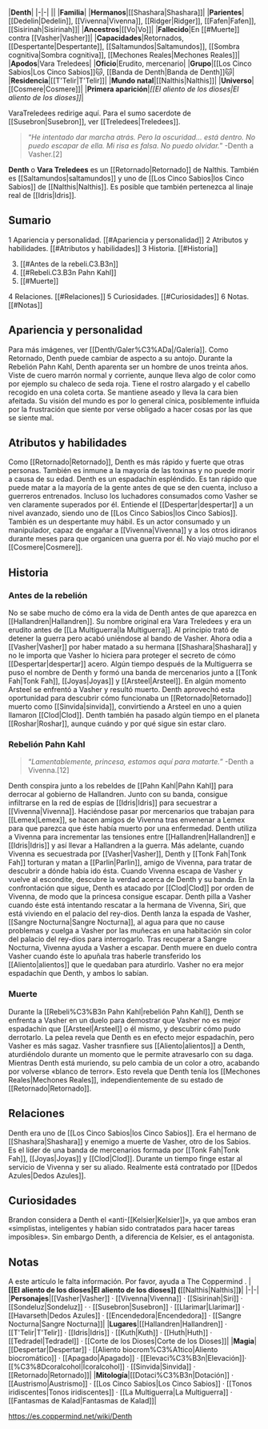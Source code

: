 

|**Denth**|
|-|-|
||
|**Familia**|
|**Hermanos**|[[Shashara\|Shashara]]|
|**Parientes**|[[Dedelin\|Dedelin]], [[Vivenna\|Vivenna]], [[Ridger\|Ridger]], [[Fafen\|Fafen]], [[Sisirinah\|Sisirinah]]|
|**Ancestros**|[[Vo\|Vo]]|
|**Fallecido**|En [[#Muerte]] contra [[Vasher\|Vasher]]|
|**Capacidades**|Retornados, [[Despertante\|Despertante]], [[Saltamundos\|Saltamundos]], [[Sombra cognitiva\|Sombra cognitiva]], [[Mechones Reales\|Mechones Reales]]|
|**Apodos**|Vara Treledees|
|**Oficio**|Erudito, mercenario|
|**Grupo**|[[Los Cinco Sabios\|Los Cinco Sabios]]🐱︎, [[Banda de Denth\|Banda de Denth]]🐱︎|
|**Residencia**|[[T'Telir\|T'Telir]]|
|**Mundo natal**|[[Nalthis\|Nalthis]]|
|**Universo**|[[Cosmere\|Cosmere]]|
|**Primera aparición**|*[[El aliento de los dioses\|El aliento de los dioses]]*|

VaraTreledees redirige aquí. Para el sumo sacerdote de [[Susebron\|Susebron]], ver [[Treledees\|Treledees]].
>“*He intentado dar marcha atrás. Pero la oscuridad... está dentro. No puedo escapar de ella. Mi risa es falsa. No puedo olvidar.*”
\-Denth a Vasher.[2]


**Denth** o **Vara Treledees** es un [[Retornado\|Retornado]] de Nalthis. También es [[Saltamundos\|saltamundos]] y uno de [[Los Cinco Sabios\|los Cinco Sabios]] de [[Nalthis\|Nalthis]]. Es posible que también pertenezca al linaje real de [[Idris\|Idris]].

## Sumario

1 Apariencia y personalidad. [[#Apariencia y personalidad]] 
2 Atributos y habilidades. [[#Atributos y habilidades]] 
3 Historia. [[#Historia]] 

3. [[#Antes de la rebeli.C3.B3n]] 
3. [[#Rebeli.C3.B3n Pahn Kahl]] 
3. [[#Muerte]] 


4 Relaciones. [[#Relaciones]] 
5 Curiosidades. [[#Curiosidades]] 
6 Notas. [[#Notas]] 


## Apariencia y personalidad
 
Para más imágenes, ver [[Denth/Galer%C3%ADa\|/Galería]].
Como Retornado, Denth puede cambiar de aspecto a su antojo.
Durante la Rebelión Pahn Kahl, Denth aparenta ser un hombre de unos treinta años. Viste de cuero marrón normal y corriente, aunque lleva algo de color como por ejemplo su chaleco de seda roja. Tiene el rostro alargado y el cabello recogido en una coleta corta. Se mantiene aseado y lleva la cara bien afeitada.
Su visión del mundo es por lo general cínica, posiblemente influida por la frustración que siente por verse obligado a hacer cosas por las que se siente mal.

## Atributos y habilidades
Como [[Retornado\|Retornado]], Denth es más rápido y fuerte que otras personas. También es inmune a la mayoría de las toxinas y no puede morir a causa de su edad.
Denth es un espadachín espléndido. Es tan rápido que puede matar a la mayoría de la gente antes de que se den cuenta, incluso a guerreros entrenados. Incluso los luchadores consumados como Vasher se ven claramente superados por él.
Entiende el [[Despertar\|despertar]] a un nivel avanzado, siendo uno de [[Los Cinco Sabios\|los Cinco Sabios]]. También es un despertante muy hábil.
Es un actor consumado y un manipulador, capaz de engañar a [[Vivenna\|Vivenna]] y a los otros idiranos durante meses para que organicen una guerra por él.
No viajó mucho por el [[Cosmere\|Cosmere]].

## Historia
 
### Antes de la rebelión
No se sabe mucho de cómo era la vida de Denth antes de que aparezca en [[Hallandren\|Hallandren]]. Su nombre original era Vara Treledees y era un erudito antes de [[La Multiguerra\|la Multiguerra]]. Al principio trató de detener la guerra pero acabó uniéndose al bando de Vasher. Ahora odia a [[Vasher\|Vasher]] por haber matado a su hermana [[Shashara\|Shashara]] y no le importa que Vasher lo hiciera para proteger el secreto de cómo [[Despertar\|despertar]] acero.
Algún tiempo después de la Multiguerra se puso el nombre de Denth y formó una banda de mercenarios junto a [[Tonk Fah\|Tonk Fah]], [[Joyas\|Joyas]] y [[Arsteel\|Arsteel]]. En algún momento Arsteel se enfrentó a Vasher y resultó muerto. Denth aprovechó esta oportunidad para descubrir cómo funcionaba un [[Retornado\|Retornado]] muerto como [[Sinvida\|sinvida]], convirtiendo a Arsteel en uno a quien llamaron [[Clod\|Clod]].
Denth también ha pasado algún tiempo en el planeta [[Roshar\|Roshar]], aunque cuándo y por qué sigue sin estar claro.

### Rebelión Pahn Kahl
>“*Lamentablemente, princesa, estamos aquí para matarte.*”
\-Denth a Vivenna.[12]


Denth conspira junto a los rebeldes de [[Pahn Kahl\|Pahn Kahl]] para derrocar al gobierno de Hallandren. Junto con su banda, consigue infiltrarse en la red de espías de [[Idris\|Idris]] para secuestrar a [[Vivenna\|Vivenna]]. Haciéndose pasar por mercenarios que trabajan para [[Lemex\|Lemex]], se hacen amigos de Vivenna tras envenenar a Lemex para que parezca que éste había muerto por una enfermedad. Denth utiliza a Vivenna para incrementar las tensiones entre [[Hallandren\|Hallandren]] e [[Idris\|Idris]] y así llevar a Hallandren a la guerra. Más adelante, cuando Vivenna es secuestrada por [[Vasher\|Vasher]], Denth y [[Tonk Fah\|Tonk Fah]] torturan y matan a [[Parlin\|Parlin]], amigo de Vivenna, para tratar de descubrir a dónde había ido ésta. Cuando Vivenna escapa de Vasher y vuelve al escondite, descubre la verdad acerca de Denth y su banda. En la confrontación que sigue, Denth es atacado por [[Clod\|Clod]] por orden de Vivenna, de modo que la princesa consigue escapar. Denth pilla a Vasher cuando éste está intentando rescatar a la hermana de Vivenna, Siri, que está viviendo en el palacio del rey-dios. Denth lanza la espada de Vasher, [[Sangre Nocturna\|Sangre Nocturna]], al agua para que no cause problemas y cuelga a Vasher por las muñecas en una habitación sin color del palacio del rey-dios para interrogarlo. Tras recuperar a Sangre Nocturna, Vivenna ayuda a Vasher a escapar. Denth muere en duelo contra Vasher cuando éste lo apuñala tras haberle transferido los [[Aliento\|alientos]] que le quedaban para aturdirlo. Vasher no era mejor espadachín que Denth, y ambos lo sabían.

### Muerte
Durante la [[Rebeli%C3%B3n Pahn Kahl\|rebelión Pahn Kahl]], Denth se enfrenta a Vasher en un duelo para demostrar que Vasher no es mejor espadachín que [[Arsteel\|Arsteel]] o él mismo, y descubrir cómo pudo derrotarlo. La pelea revela que Denth es en efecto mejor espadachín, pero Vasher es más sagaz. Vasher trasnfiere sus [[Aliento\|alientos]] a Denth, aturdiéndolo durante un momento que le permite atravesarlo con su daga. Mientras Denth está muriendo, su pelo cambia de un color a otro, acabando por volverse «blanco de terror». Esto revela que Denth tenía los [[Mechones Reales\|Mechones Reales]], independientemente de su estado de [[Retornado\|Retornado]].

## Relaciones
Denth era uno de [[Los Cinco Sabios\|los Cinco Sabios]]. Era el hermano de [[Shashara\|Shashara]] y enemigo a muerte de Vasher, otro de los Sabios.
Es el líder de una banda de mercenarios formada por [[Tonk Fah\|Tonk Fah]], [[Joyas\|Joyas]] y [[Clod\|Clod]].
Durante un tiempo finge estar al servicio de Vivenna y ser su aliado.
Realmente está contratado por [[Dedos Azules\|Dedos Azules]].
## Curiosidades
Brandon considera a Denth el «anti-[[Kelsier\|Kelsier]]», ya que ambos eran «simplistas, inteligentes y habían sido contratados para hacer tareas imposibles». Sin embargo Denth, a diferencia de Kelsier, es el antagonista.
## Notas

A este artículo le falta información. Por favor, ayuda a The Coppermind .
|**[[El aliento de los dioses\|El aliento de los dioses]] (**[[Nalthis\|Nalthis]]**)**|
|-|-|
|**Personajes**|[[Vasher\|Vasher]] · [[Vivenna\|Vivenna]] · [[Sisirinah\|Siri]] · [[Sondeluz\|Sondeluz]] ·  · [[Susebron\|Susebron]] · [[Llarimar\|Llarimar]] · [[Havarseth\|Dedos Azules]] · [[Encendedora\|Encendedora]] · [[Sangre Nocturna\|Sangre Nocturna]]|
|**Lugares**|[[Hallandren\|Hallandren]] · [[T'Telir\|T'Telir]] · [[Idris\|Idris]] · [[Kuth\|Kuth]] · [[Huth\|Huth]] · [[Tedradel\|Tedradel]] · [[Corte de los Dioses\|Corte de los Dioses]]|
|**Magia**|[[Despertar\|Despertar]] · [[Aliento biocrom%C3%A1tico\|Aliento biocromático]] · [[Apagado\|Apagado]] · [[Elevaci%C3%B3n\|Elevación]]· [[%C3%8Dcoralcohol\|Ícoralcohol]] · [[Sinvida\|Sinvida]] · [[Retornado\|Retornado]]|
|**Mitología**|[[Dotaci%C3%B3n\|Dotación]] · [[Austrismo\|Austrismo]] · [[Los Cinco Sabios\|Los Cinco Sabios]] · [[Tonos iridiscentes\|Tonos iridiscentes]] · [[La Multiguerra\|La Multiguerra]] · [[Fantasmas de Kalad\|Fantasmas de Kalad]]|



https://es.coppermind.net/wiki/Denth